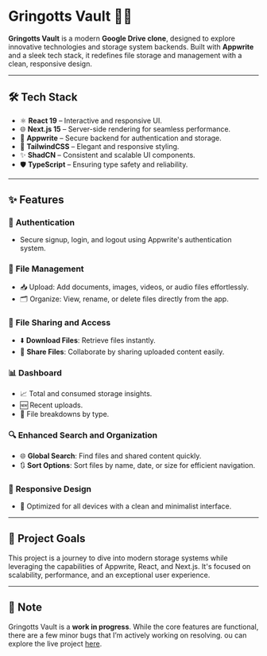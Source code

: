 # Gringotts Vault 🏦✨  
**Gringotts Vault** is a modern **Google Drive clone**, designed to explore innovative technologies and storage system backends. Built with **Appwrite** and a sleek tech stack, it redefines file storage and management with a clean, responsive design.  

---

## 🛠️ Tech Stack  
- ⚛️ **React 19** – Interactive and responsive UI.  
- 🌐 **Next.js 15** – Server-side rendering for seamless performance.  
- 💾 **Appwrite** – Secure backend for authentication and storage.  
- 🎨 **TailwindCSS** – Elegant and responsive styling.  
- ✨ **ShadCN** – Consistent and scalable UI components.  
- 🛡️ **TypeScript** – Ensuring type safety and reliability.  

---

## ✨ Features  
### 🔐 **Authentication**  
- Secure signup, login, and logout using Appwrite's authentication system.  

### 📂 **File Management**  
- 📥 Upload: Add documents, images, videos, or audio files effortlessly.  
- 🗂️ Organize: View, rename, or delete files directly from the app.  

### 🔗 **File Sharing and Access**  
- ⬇️ **Download Files**: Retrieve files instantly.  
- 🤝 **Share Files**: Collaborate by sharing uploaded content easily.  

### 📊 **Dashboard**  
- 📈 Total and consumed storage insights.  
- 🆕 Recent uploads.  
- 📁 File breakdowns by type.  

### 🔍 **Enhanced Search and Organization**  
- 🌐 **Global Search**: Find files and shared content quickly.  
- 🔃 **Sort Options**: Sort files by name, date, or size for efficient navigation.  

### 💎 **Responsive Design**  
- 📱 Optimized for all devices with a clean and minimalist interface.  

---

## 🚀 Project Goals  
This project is a journey to dive into modern storage systems while leveraging the capabilities of Appwrite, React, and Next.js. It's focused on scalability, performance, and an exceptional user experience.  

---

## 📌 Note  
Gringotts Vault is a **work in progress**. While the core features are functional, there are a few minor bugs that I’m actively working on resolving.
ou can explore the live project [here](https://gringotts-vault-rouge.vercel.app/sign-in).




